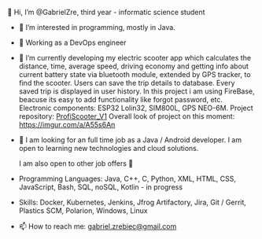 👋 Hi, I’m @GabrielZre, third year - informatic science student
- 👀 I’m interested in programming, mostly in Java.
- 👀 Working as a DevOps engineer
- 🌱 I’m currently developing my electric scooter app which calculates the distance, time, average speed, driving economy and getting info about current battery state via bluetooth module,
extended by GPS tracker, to find the scooter. 
Users can save the trip details to database. 
Every saved trip is displayed in user history. 
In this project i am using FireBase, beacuse its easy to add functionality like forgot password, etc. 
Electronic components: ESP32 Lolin32, SIM800L, GPS NEO-6M.
Project repository: [ProfiScooter_V1](https://github.com/GabrielZre/ProfiScooter_V1)
Overall look of project on this moment: https://imgur.com/a/A55s6An

- 💞️ I am looking for an full time job as a Java / Android developer. I am open to learning new technologies and cloud solutions.

  I am also open to other job offers 🙂	

- Programming Languages: Java, C++, C, Python, XML, HTML, CSS, JavaScript, Bash, SQL, noSQL, Kotlin - in progress
- Skills:  Docker, Kubernetes, Jenkins, Jfrog Artifactory, Jira, Git / Gerrit, Plastics SCM, Polarion, Windows, Linux
- 📫 How to reach me: gabriel.zrebiec@gmail.com

<!---
GabrielZre/GabrielZre is a ✨ special ✨ repository because its `README.md` (this file) appears on your GitHub profile.
You can click the Preview link to take a look at your changes.
--->

